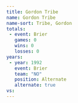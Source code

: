 ```yaml
---
title: Gordon Tribe
name: Gordon Tribe
name-sort: Tribe, Gordon
totals:
 - event: Brier
   games: 0
   wins: 0
   losses: 0
years:
 - year: 1992
   event: Brier
   team: "NO"
   position: Alternate
   alternate: true
vs:
---
```


